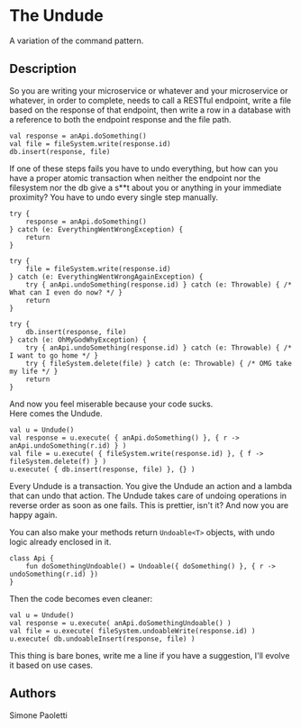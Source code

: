 # The Undude

A variation of the command pattern.


## Description

So you are writing your microservice or whatever and your microservice or whatever, in order to 
complete, needs to call a RESTful endpoint, write a file based on the response of that endpoint, 
then write a row in a database with a reference to both the endpoint response and the file path.

```
val response = anApi.doSomething()
val file = fileSystem.write(response.id)
db.insert(response, file)
```

If one of these steps fails you have to undo everything, but how can you have a proper atomic 
transaction when neither the endpoint nor the filesystem nor the db give a s**t about you or anything
in your immediate proximity? You have to undo every single step manually.

```
try {
    response = anApi.doSomething()
} catch (e: EverythingWentWrongException) {
    return
}

try {
    file = fileSystem.write(response.id)
} catch (e: EverythingWentWrongAgainException) {
    try { anApi.undoSomething(response.id) } catch (e: Throwable) { /* What can I even do now? */ }
    return
}

try {
    db.insert(response, file)
} catch (e: OhMyGodWhyException) {
    try { anApi.undoSomething(response.id) } catch (e: Throwable) { /* I want to go home */ }
    try { fileSystem.delete(file) } catch (e: Throwable) { /* OMG take my life */ }
    return
}

```

And now you feel miserable because your code sucks.  
Here comes the Undude.

```
val u = Undude()
val response = u.execute( { anApi.doSomething() }, { r -> anApi.undoSomething(r.id) } )
val file = u.execute( { fileSystem.write(response.id) }, { f -> fileSystem.delete(f) } )
u.execute( { db.insert(response, file) }, {} )
```

Every Undude is a transaction. You give the Undude an action and a lambda that can undo that action.
The Undude takes care of undoing operations in reverse order as soon as one fails. This is 
prettier, isn't it? And now you are happy again. 

You can also make your methods return `Undoable<T>` objects, with undo logic already enclosed in 
it.

```
class Api {
    fun doSomethingUndoable() = Undoable({ doSomething() }, { r -> undoSomething(r.id) })
}
```

Then the code becomes even cleaner:

```
val u = Undude()
val response = u.execute( anApi.doSomethingUndoable() )
val file = u.execute( fileSystem.undoableWrite(response.id) )
u.execute( db.undoableInsert(response, file) )
```

This thing is bare bones, write me a line if you have a suggestion, I'll evolve it based on use
cases.


## Authors

Simone Paoletti
